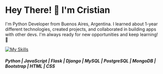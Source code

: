 <h1 align="left">Hey There! 👋 I'm Cristian</h1>
<p align="left">I'm Python Developer from Buenos Aires, Argentina. I learned about 1-year different technologies, created projects, and collaborated in building apps with other devs. I'm always ready for new opportunities and keep learning! 🚀
</p>

[![My Skills](https://skillicons.dev/icons?i=py,js,flask,django,mysql,postgres,mongodb,bootstrap,html,css)](https://skillicons.dev)
<h5 align="left"> Python | JavaScript | Flask | Django | MySQL | PostgreSQL | MongoDB | Bootstrap | HTML | CSS </h5>
